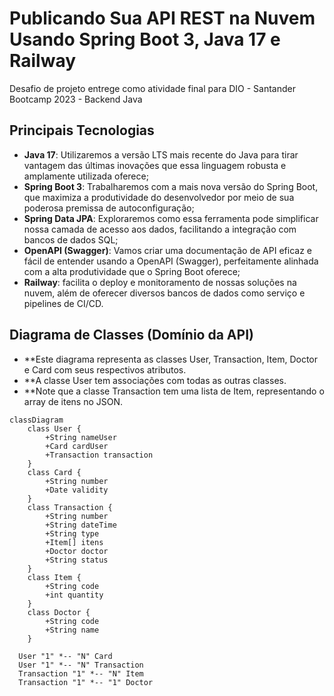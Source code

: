 # Publicando Sua API REST na Nuvem Usando Spring Boot 3, Java 17 e Railway

Desafio de projeto entrege como atividade final para DIO - Santander Bootcamp 2023 - Backend Java


## Principais Tecnologias
- **Java 17**: Utilizaremos a versão LTS mais recente do Java para tirar vantagem das últimas inovações que essa linguagem robusta e amplamente utilizada oferece;
- **Spring Boot 3**: Trabalharemos com a mais nova versão do Spring Boot, que maximiza a produtividade do desenvolvedor por meio de sua poderosa premissa de autoconfiguração;
- **Spring Data JPA**: Exploraremos como essa ferramenta pode simplificar nossa camada de acesso aos dados, facilitando a integração com bancos de dados SQL;
- **OpenAPI (Swagger)**: Vamos criar uma documentação de API eficaz e fácil de entender usando a OpenAPI (Swagger), perfeitamente alinhada com a alta produtividade que o Spring Boot oferece;
- **Railway**: facilita o deploy e monitoramento de nossas soluções na nuvem, além de oferecer diversos bancos de dados como serviço e pipelines de CI/CD.

## Diagrama de Classes (Domínio da API)

- **Este diagrama representa as classes User, Transaction, Item, Doctor e Card com seus respectivos atributos. 
- **A classe User tem associações com todas as outras classes. 
- **Note que a classe Transaction tem uma lista de Item, representando o array de itens no JSON.

```mermaid
classDiagram
    class User {
        +String nameUser
        +Card cardUser
        +Transaction transaction
    }
    class Card {
        +String number
        +Date validity
    }
    class Transaction {
        +String number
        +String dateTime
        +String type
        +Item[] itens
        +Doctor doctor
        +String status
    }
    class Item {
        +String code
        +int quantity
    }
    class Doctor {
        +String code
        +String name
    }

  User "1" *-- "N" Card
  User "1" *-- "N" Transaction  
  Transaction "1" *-- "N" Item
  Transaction "1" *-- "1" Doctor
```

